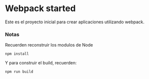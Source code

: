 # Webpack started

Este es el proyecto inicial para crear aplicaciones utilizando 
webpack.

### Notas
Recuerden reconstruir los modulos de Node
```
npm install
```

Y para construir el build, recuerden:
```
npm run build
```